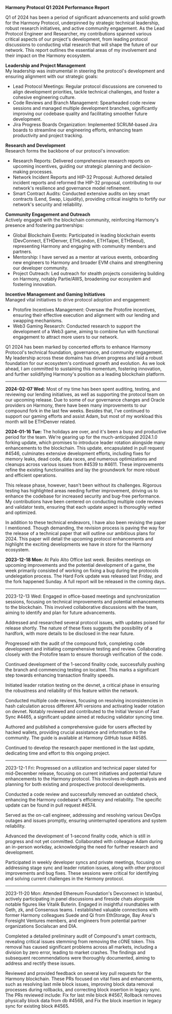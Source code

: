 **Harmony Protocol Q1 2024 Performance Report**

Q1 of 2024 has been a period of significant advancements and solid growth for the Harmony Protocol, underpinned by strategic technical leadership, robust research initiatives, and active community engagement. As the Lead Protocol Engineer and Researcher, my contributions spanned various critical aspects of our project's development, from leading protocol discussions to conducting vital research that will shape the future of our network. This report outlines the essential areas of my involvement and their impact on the Harmony ecosystem.

**Leadership and Project Management**<br>
My leadership was instrumental in steering the protocol's development and ensuring alignment with our strategic goals:
* Lead Protocol Meetings: Regular protocol discussions are convened to align development priorities, tackle technical challenges, and foster a cohesive engineering culture.
* Code Reviews and Branch Management: Spearheaded code review sessions and managed multiple development branches, significantly improving our codebase quality and facilitating smoother future development.
* Jira Progress Boards Organization: Implemented SCRUM-based Jira boards to streamline our engineering efforts, enhancing team productivity and project tracking.

**Research and Development**<br>
Research forms the backbone of our protocol's innovation:
* Research Reports: Delivered comprehensive research reports on upcoming incentives, guiding our strategic planning and decision-making processes.
* Network Incident Reports and HIP-32 Proposal: Authored detailed incident reports and reformed the HIP-32 proposal, contributing to our network's resilience and governance model refinement.
* Smart Contract Audits: Conducted extensive audits on key smart contracts (Lend, Swap, Liquidity), providing critical insights to fortify our network's security and reliability.

**Community Engagement and Outreach**<br>
Actively engaged with the blockchain community, reinforcing Harmony's presence and fostering partnerships:
* Global Blockchain Events: Participated in leading blockchain events (DevConnect, ETHDenver, ETHLondon, ETHTaipei, ETHSeoul), representing Harmony and engaging with community members and partners.
* Mentorship: I have served as a mentor at various events, onboarding new engineers to Harmony and broader EVM chains and strengthening our developer community.
* Project Outreach: Led outreach for stealth projects considering building on Harmony, notably Partie/AWS, broadening our ecosystem and fostering innovation.

**Incentive Management and Gaming Initiatives**<br>
Managed vital initiatives to drive protocol adoption and engagement:
* Protofire Incentives Management: Oversaw the Protofire incentives, ensuring their effective execution and alignment with our lending and swapping mechanisms.
* Web3 Gaming Research: Conducted research to support the development of a Web3 game, aiming to combine fun with functional engagement to attract more users to our network.

Q1 2024 has been marked by concerted efforts to enhance Harmony Protocol's technical foundation, governance, and community engagement. My leadership across these domains has driven progress and laid a robust foundation for our ecosystem's continued growth and evolution. As we look ahead, I am committed to sustaining this momentum, fostering innovation, and further solidifying Harmony's position as a leading blockchain platform.

---

**2024-02-07 Wed:** Most of my time has been spent auditing, testing, and reviewing our lending initiatives, as well as supporting the protocol team on our upcoming release. Due to some of our governance changes and Oracle providers on Harmony, there have been many improvements to our compound fork in the last few weeks. Besides that, I've continued to support our gaming efforts and assist Adam, but most of my workload this month will be ETHDenver related. 

**2024-01-16 Tue:** The holidays are over, and it's been a busy and productive period for the team. We're gearing up for the much-anticipated 2024.1.0 forking update, which promises to introduce leader rotation alongside many enhancements to the blockchain. This update, encapsulated in pull request #4546, culminates extensive development efforts, including fixes for memory leaks, dead code, data races, and numerous optimizations and cleanups across various issues from #4539 to #4611. These improvements refine the existing functionalities and lay the groundwork for more robust and efficient operations.

This release phase, however, hasn't been without its challenges. Rigorous testing has highlighted areas needing further improvement, driving us to enhance the codebase for increased security and bug-free performance. My contributions have been centered on conducting multiple code reviews and validator tests, ensuring that each update aspect is thoroughly vetted and optimized.

In addition to these technical endeavors, I have also been revising the paper I mentioned. Though demanding, the revision process is paving the way for the release of a technical paper that will outline our ambitious plans for 2024. This paper will detail the upcoming protocol enhancements and highlight the exciting developments we have in store for the Harmony ecosystem.

**2023-12-18 Mon:** At Palo Alto Office last week. Besides meetings on upcoming improvements and the potential development of a game, the week primarily consisted of working on fixing a bug during the protocols undelegation process. The Hard Fork update was released last Friday, and the fork happened Sunday. A full report will be released in the coming days.

---
2023-12-13 Wed: Engaged in office-based meetings and synchronization sessions, focusing on technical improvements and potential enhancements to the blockchain. This involved collaborative discussions with the team, aiming to identify and plan for future advancements.

Addressed and researched several protocol issues, with updates poised for release shortly. The nature of these fixes suggests the possibility of a hardfork, with more details to be disclosed in the near future.

Progressed with the audit of the compound fork, completing code development and initiating comprehensive testing and review. Collaborating closely with the Protofire team to ensure thorough verification of the code.

Continued development of the 1-second finality code, successfully pushing the branch and commencing testing on localnet. This marks a significant step towards enhancing transaction finality speeds.

Initiated leader rotation testing on the devnet, a critical phase in ensuring the robustness and reliability of this feature within the network.

Conducted multiple code reviews, focusing on resolving inconsistencies in hash calculation across different API versions and activating leader rotation on devnet. Notably reviewed and contributed to the Initial Version of Fast Sync #4465, a significant update aimed at reducing validator syncing time.

Authored and published a comprehensive guide for users affected by hacked wallets, providing crucial assistance and information to the community. The guide is available at Harmony GitHub Issue #4585.

Continued to develop the research paper mentioned in the last update, dedicating time and effort to this ongoing project.

---
2023-12-1 Fri: Progressed on a utilization and technical paper slated for mid-December release, focusing on current initiatives and potential future enhancements to the Harmony protocol. This involves in-depth analysis and planning for both existing and prospective protocol developments.

Conducted a code review and successfully removed an outdated check, enhancing the Harmony codebase's efficiency and reliability. The specific update can be found in pull request #4574.

Served as the on-call engineer, addressing and resolving various DevOps outages and issues promptly, ensuring uninterrupted operations and system reliability.

Advanced the development of 1-second finality code, which is still in progress and not yet committed. Collaborated with colleague Adam during an in-person workday, acknowledging the need for further research and development.

Participated in weekly developer syncs and private meetings, focusing on addressing stage sync and leader rotation issues, along with other protocol improvements and bug fixes. These sessions were critical for identifying and solving current challenges in the Harmony protocol.

---

2023-11-20 Mon: Attended Ethereum Foundation's Devconnect in Istanbul, actively participating in panel discussions and fireside chats alongside notable figures like Vitalik Buterin. Engaged in insightful roundtables with Geth, zk, and Consensus teams. I established valuable connections with former Harmony colleagues Suede and Qi from EthStorage, Bay Area's Foresight Ventures members, and engineers from potential partner organizations Socialscan and DIA.

Completed a detailed preliminary audit of Compound's smart contracts, revealing critical issues stemming from removing the cONE token. This removal has caused significant problems across all markets, including a division by zero error, leading to market crashes. The findings and subsequent recommendations were thoroughly documented, aiming to address and rectify these issues.

Reviewed and provided feedback on several key pull requests for the Harmony blockchain. These PRs focused on vital fixes and enhancements, such as resolving last mile block issues, improving block data removal processes during rollbacks, and correcting block insertion in legacy sync. The PRs reviewed include: Fix for last mile block #4567, Rollback removes physically block data from db #4568, and Fix the block insertion in legacy sync for existing block #4565.
